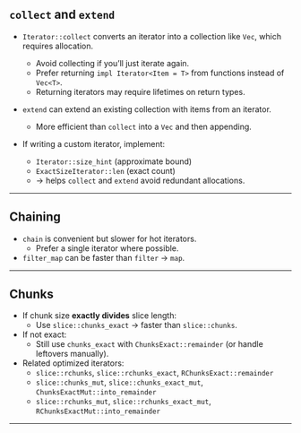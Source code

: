 
## **`collect` and `extend`**

- `Iterator::collect` converts an iterator into a collection like `Vec`, which requires allocation.
    - Avoid collecting if you’ll just iterate again.
    - Prefer returning `impl Iterator<Item = T>` from functions instead of `Vec<T>`.
    - Returning iterators may require lifetimes on return types.
    
- `extend` can extend an existing collection with items from an iterator.
    - More efficient than `collect` into a `Vec` and then appending.
    
- If writing a custom iterator, implement:
    - `Iterator::size_hint` (approximate bound)
    - `ExactSizeIterator::len` (exact count)
    - → helps `collect` and `extend` avoid redundant allocations.

---
## **Chaining**

- `chain` is convenient but slower for hot iterators.
    - Prefer a single iterator where possible.
- `filter_map` can be faster than `filter` → `map`.

---
## **Chunks**

- If chunk size **exactly divides** slice length:
    - Use `slice::chunks_exact` → faster than `slice::chunks`.
- If not exact:
    - Still use `chunks_exact` with `ChunksExact::remainder` (or handle leftovers manually).
- Related optimized iterators:
    - `slice::rchunks`, `slice::rchunks_exact`, `RChunksExact::remainder`
    - `slice::chunks_mut`, `slice::chunks_exact_mut`, `ChunksExactMut::into_remainder`  
    - `slice::rchunks_mut`, `slice::rchunks_exact_mut`, `RChunksExactMut::into_remainder`

---
